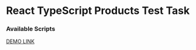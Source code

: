 # React TypeScript Products Test Task

### Available Scripts


[DEMO LINK](https://volodymyr-soltys97.github.io/products_test_task/)
